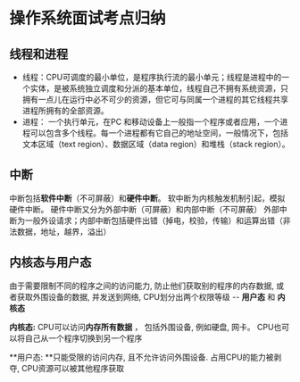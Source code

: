# 操作系统面试考点归纳



## 线程和进程

- 线程：CPU可调度的最小单位，是程序执行流的最小单元；线程是进程中的一个实体，是被系统独立调度和分派的基本单位，线程自己不拥有系统资源，只拥有一点儿在运行中必不可少的资源，但它可与同属一个进程的其它线程共享进程所拥有的全部资源。
- 进程： 一个执行单元，在PC 和移动设备上一般指一个程序或者应用，一个进程可以包含多个线程。每一个进程都有它自己的地址空间，一般情况下，包括文本区域（text region）、数据区域（data region）和堆栈（stack region）。

## 中断

中断包括**软件中断**（不可屏蔽）和**硬件中断**。
软中断为内核触发机制引起，模拟硬件中断。
硬件中断又分为外部中断（可屏蔽）和内部中断（不可屏蔽）
外部中断为一般外设请求；内部中断包括硬件出错（掉电，校验，传输）和运算出错（非法数据，地址，越界，溢出）



## 内核态与用户态

由于需要限制不同的程序之间的访问能力, 防止他们获取别的程序的内存数据, 或者获取外围设备的数据, 并发送到网络, CPU划分出两个权限等级 -- **用户态** 和 **内核态**

**内核态:** CPU可以访问**内存所有数据** ， 包括外围设备, 例如硬盘, 网卡。 CPU也可以将自己从一个程序切换到另一个程序

**用户态: **只能受限的访问内存, 且不允许访问外围设备. 占用CPU的能力被剥夺, CPU资源可以被其他程序获取